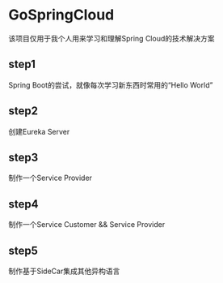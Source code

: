 # GoSpringCloud
该项目仅用于我个人用来学习和理解Spring Cloud的技术解决方案

## step1
Spring Boot的尝试，就像每次学习新东西时常用的“Hello World”

## step2
创建Eureka Server

## step3
制作一个Service Provider

## step4
制作一个Service Customer && Service Provider

## step5
制作基于SideCar集成其他异构语言
